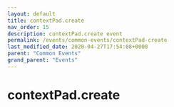 ```yaml
---
layout: default
title: contextPad.create 
nav_order: 15
description: contextPad.create event
permalink: /events/common-events/contextPad-create
last_modified_date: 2020-04-27T17:54:08+0000
parent: "Common Events"
grand_parent: "Events"
---
```


# contextPad.create
